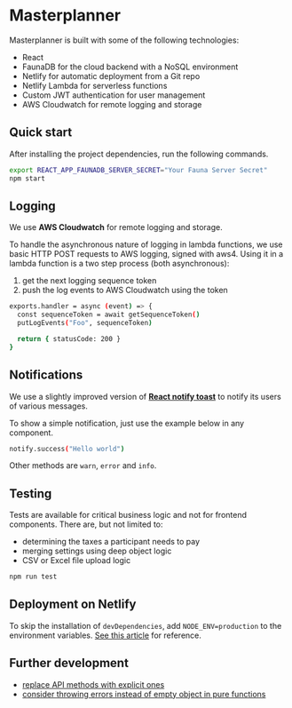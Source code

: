 # Masterplanner

Masterplanner is built with some of the following technologies:

- React
- FaunaDB for the cloud backend with a NoSQL environment
- Netlify for automatic deployment from a Git repo
- Netlify Lambda for serverless functions
- Custom JWT authentication for user management
- AWS Cloudwatch for remote logging and storage

## Quick start

After installing the project dependencies, run the following commands.

```bash
export REACT_APP_FAUNADB_SERVER_SECRET="Your Fauna Server Secret"
npm start
```

## Logging

We use **AWS Cloudwatch** for remote logging and storage.

To handle the asynchronous nature of logging in lambda functions, we use basic HTTP POST requests to AWS logging, signed with aws4.
Using it in a lambda function is a two step process (both asynchronous):

1. get the next logging sequence token
2. push the log events to AWS Cloudwatch using the token

```bash
exports.handler = async (event) => {
  const sequenceToken = await getSequenceToken()
  putLogEvents("Foo", sequenceToken)

  return { statusCode: 200 }
}
```

## Notifications

We use a slightly improved version of [**React notify toast**](https://www.npmjs.com/package/react-notify-toast) to notify its users of various messages.

To show a simple notification, just use the example below in any component.

```bash
notify.success("Hello world")
```

Other methods are `warn`, `error` and `info`.

## Testing

Tests are available for critical business logic and not for frontend components. There are, but not limited to:

- determining the taxes a participant needs to pay
- merging settings using deep object logic
- CSV or Excel file upload logic

```bash
npm run test
```

## Deployment on Netlify

To skip the installation of `devDependencies`, add `NODE_ENV=production` to the environment variables. [See this article](https://docs.netlify.com/configure-builds/manage-dependencies/#node-js-environment) for reference.

## Further development

- [replace API methods with explicit ones](https://refactoring.com/catalog/removeFlagArgument.html)
- [consider throwing errors instead of empty object in pure functions](https://dev.to/carlillo/refactoring-guard-clauses-4ee6)
